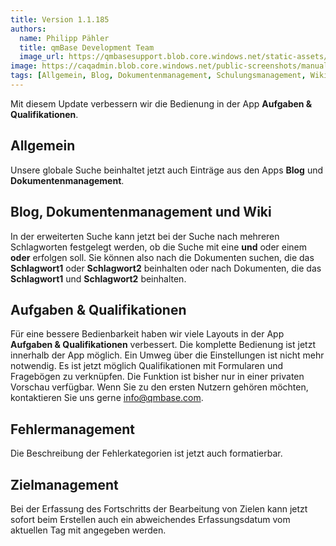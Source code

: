 ```yaml
---
title: Version 1.1.185
authors:
  name: Philipp Pähler
  title: qmBase Development Team
  image_url: https://qmbasesupport.blob.core.windows.net/static-assets/img/persons/paehler_round.png
image: https://caqadmin.blob.core.windows.net/public-screenshots/manual-screenshots/2022-11-18-ageDistributionMedian.png
tags: [Allgemein, Blog, Dokumentenmanagement, Schulungsmanagement, Wiki]
---
```


Mit diesem Update verbessern wir die Bedienung in der App **Aufgaben & Qualifikationen**.

<!--truncate-->

## Allgemein

Unsere globale Suche beinhaltet jetzt auch Einträge aus den Apps **Blog** und **Dokumentenmanagement**.

## Blog, Dokumentenmanagement und Wiki

In der erweiterten Suche kann jetzt bei der Suche nach mehreren Schlagworten festgelegt werden, ob die Suche mit eine **und** oder einem **oder** erfolgen soll.
Sie können also nach die Dokumenten suchen, die das **Schlagwort1** oder **Schlagwort2** beinhalten oder nach Dokumenten, die das **Schlagwort1** und **Schlagwort2** beinhalten.

## Aufgaben & Qualifikationen

Für eine bessere Bedienbarkeit haben wir viele Layouts in der App **Aufgaben & Qualifikationen** verbessert. Die komplette Bedienung ist jetzt innerhalb der App möglich.
Ein Umweg über die Einstellungen ist nicht mehr notwendig.
Es ist jetzt möglich Qualifikationen mit Formularen und Fragebögen zu verknüpfen. Die Funktion ist bisher nur in einer privaten Vorschau verfügbar.
Wenn Sie zu den ersten Nutzern gehören möchten, kontaktieren Sie uns gerne [info@qmbase.com](mailto:info@qmbase.com).

## Fehlermanagement

Die Beschreibung der Fehlerkategorien ist jetzt auch formatierbar.

## Zielmanagement

Bei der Erfassung des Fortschritts der Bearbeitung von Zielen kann jetzt sofort beim Erstellen auch ein abweichendes Erfassungsdatum vom aktuellen Tag mit angegeben werden.
